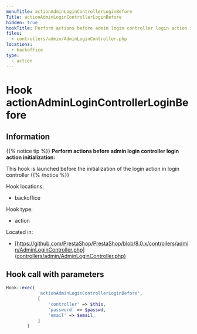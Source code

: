 ```yaml
---
menuTitle: actionAdminLoginControllerLoginBefore
Title: actionAdminLoginControllerLoginBefore
hidden: true
hookTitle: Perform actions before admin login controller login action initialization
files:
  - controllers/admin/AdminLoginController.php
locations:
  - backoffice
type:
  - action
---
```


# Hook actionAdminLoginControllerLoginBefore

## Information

{{% notice tip %}}
**Perform actions before admin login controller login action initialization:** 

This hook is launched before the initialization of the login action in login controller
{{% /notice %}}

Hook locations: 
  - backoffice

Hook type: 
  - action

Located in: 
  - [https://github.com/PrestaShop/PrestaShop/blob/8.0.x/controllers/admin/AdminLoginController.php](controllers/admin/AdminLoginController.php)

## Hook call with parameters

```php
Hook::exec(
            'actionAdminLoginControllerLoginBefore',
            [
                'controller' => $this,
                'password' => $passwd,
                'email' => $email,
            ]
        )
```